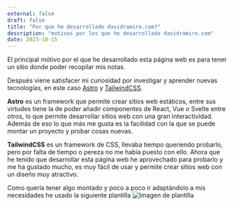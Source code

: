 ```yaml
---
external: false
draft: false
title: "Por que he desarrollado davidramiro.com?"
description: "motivos por los que he desarrollado davidramiro.com"
date: 2023-10-15
---
```


El principal mótivo por el que he desarrollado esta página web es para tener un sitio donde poder recopilar mis notas.

Después viene satisfacer mi curiosidad por investigar y aprender nuevas tecnologías, en este caso [Astro](https://astro.build/) y [TailwindCSS](https://tailwindcss.com/).

**Astro** es un framework que permite crear sitios web estáticos, entre sus virtudes tiene la de poder añadir componentes de React, Vue o Svelte entre otros, lo que permite desarrollar sitios web con una gran interactividad. Además de eso lo que más me gusta es la facilidad con la que se puede montar un proyecto y probar cosas nuevas.

**TailwindCSS** es un framework de CSS, llevaba tiempo queriendo probarlo, pero por falta de tiempo o pereza no me había puesto con ello. Ahora que he tenido que desarrollar esta página web he aprovechado para probarlo y me ha gustado mucho, es muy fácil de usar y permite crear sitios web con un diseño muy atractivo.

Como quería tener algo montado y poco a poco ir adaptándolo a mis necesidades he usado la siguiente plantilla ![Imagen de plantilla](/images/blogster.png)

